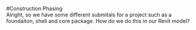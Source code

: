 #Construction Phasing 
<br>
Alright, so we have some different submitals for a project such as a foundaiton, shell and core package. How do we do this in our Revit model?
